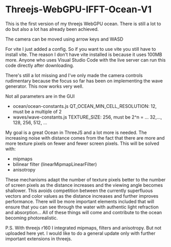 # Threejs-WebGPU-IFFT-Ocean-V1

This is the first version of my threejs WebGPU ocean. There is still a lot to do but also a lot has already been achieved.

The camera can be moved using arrow keys and WASD

For vite I just added a config. So if you want to use vite you still have to install vite. 
The reason I don't have vite installed is because it uses 100MB more.
Anyone who uses Visual Studio Code with the live server can run this code directly after downloading.

There's still a lot missing and I've only made the camera controls rudimentary because the focus so far has been on implementing the wave generator. This now works very well.

Not all parameters are in the GUI

- ocean/ocean-constants.js QT_OCEAN_MIN_CELL_RESOLUTION: 12,  must be a multiple of 2
- waves/wave-constants.js TEXTURE_SIZE: 256,  must be 2^n = ... 32,..., 128, 256, 512, ...

My goal is a great Ocean in ThreeJS and a lot more is needed.
The increasing noise with distance comes from the fact that there are more and more texture pixels on fewer and fewer screen pixels. This will be solved with:

- mipmaps
- bilinear filter (linearMipmapLinearFilter)
- anisotropy

These mechanisms adapt the number of texture pixels better to the number of screen pixels as the distance increases and the viewing angle becomes shallower. This avoids competition between the currently superfluous vectors and color values ​​as the distance increases and further improves performance.
There will be more important elements included that will ensure that you can see through the water with authentic light refraction and absorption...
All of these things will come and contribute to the ocean becoming photorealistic.

P.S. With threejs r160 I integrated mipmaps, filters and anisotropy. But not uploaded here yet. I would like to do a general update only with further important extensions in threejs.
